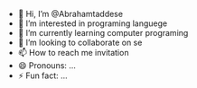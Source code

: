 - 👋 Hi, I’m @Abrahamtaddese
- 👀 I’m interested in programing languege
- 🌱 I’m currently learning computer programing
- 💞️ I’m looking to collaborate on se
- 📫 How to reach me invitation
- 😄 Pronouns: ...
- ⚡ Fun fact: ...

<!---
Abrahamtaddese/Abrahamtaddese is a ✨ special ✨ repository because its `README.md` (this file) appears on your GitHub profile.
You can click the Preview link to take a look at your changes.
--->
